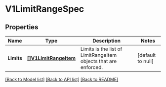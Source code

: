 # V1LimitRangeSpec

## Properties
Name | Type | Description | Notes
------------ | ------------- | ------------- | -------------
**Limits** | [**[]V1LimitRangeItem**](v1.LimitRangeItem.md) | Limits is the list of LimitRangeItem objects that are enforced. | [default to null]

[[Back to Model list]](../README.md#documentation-for-models) [[Back to API list]](../README.md#documentation-for-api-endpoints) [[Back to README]](../README.md)


